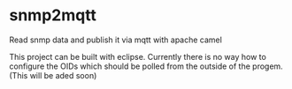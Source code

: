 # snmp2mqtt
Read snmp data and publish it via mqtt with apache camel

This project can be built with eclipse. Currently there is no way how to configure the OIDs which should be polled from the outside of the progem. (This will be aded soon)
